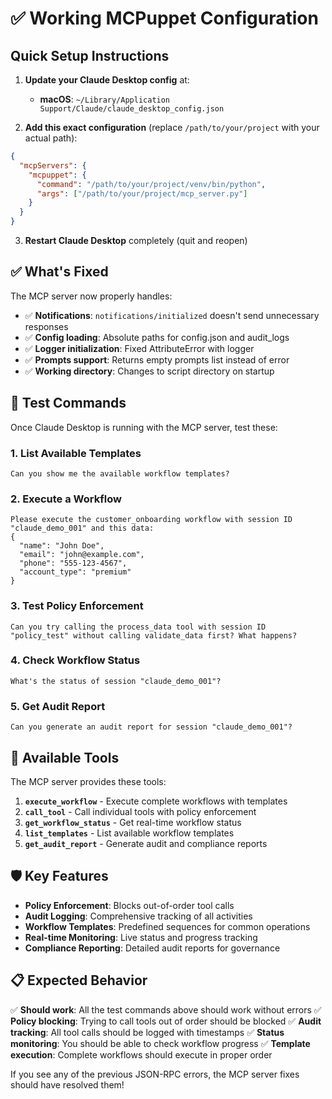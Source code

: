 # ✅ Working MCPuppet Configuration

## Quick Setup Instructions

1. **Update your Claude Desktop config** at:
   - **macOS**: `~/Library/Application Support/Claude/claude_desktop_config.json`

2. **Add this exact configuration** (replace `/path/to/your/project` with your actual path):

```json
{
  "mcpServers": {
    "mcpuppet": {
      "command": "/path/to/your/project/venv/bin/python",
      "args": ["/path/to/your/project/mcp_server.py"]
    }
  }
}
```

3. **Restart Claude Desktop** completely (quit and reopen)

## ✅ What's Fixed

The MCP server now properly handles:
- ✅ **Notifications**: `notifications/initialized` doesn't send unnecessary responses
- ✅ **Config loading**: Absolute paths for config.json and audit_logs
- ✅ **Logger initialization**: Fixed AttributeError with logger
- ✅ **Prompts support**: Returns empty prompts list instead of error
- ✅ **Working directory**: Changes to script directory on startup

## 🧪 Test Commands

Once Claude Desktop is running with the MCP server, test these:

### 1. List Available Templates
```
Can you show me the available workflow templates?
```

### 2. Execute a Workflow
```
Please execute the customer_onboarding workflow with session ID "claude_demo_001" and this data:
{
  "name": "John Doe",
  "email": "john@example.com",
  "phone": "555-123-4567",
  "account_type": "premium"
}
```

### 3. Test Policy Enforcement
```
Can you try calling the process_data tool with session ID "policy_test" without calling validate_data first? What happens?
```

### 4. Check Workflow Status
```
What's the status of session "claude_demo_001"?
```

### 5. Get Audit Report
```
Can you generate an audit report for session "claude_demo_001"?
```

## 🔧 Available Tools

The MCP server provides these tools:

1. **`execute_workflow`** - Execute complete workflows with templates
2. **`call_tool`** - Call individual tools with policy enforcement
3. **`get_workflow_status`** - Get real-time workflow status
4. **`list_templates`** - List available workflow templates
5. **`get_audit_report`** - Generate audit and compliance reports

## 🛡️ Key Features

- **Policy Enforcement**: Blocks out-of-order tool calls
- **Audit Logging**: Comprehensive tracking of all activities
- **Workflow Templates**: Predefined sequences for common operations
- **Real-time Monitoring**: Live status and progress tracking
- **Compliance Reporting**: Detailed audit reports for governance

## 📋 Expected Behavior

✅ **Should work**: All the test commands above should work without errors
✅ **Policy blocking**: Trying to call tools out of order should be blocked
✅ **Audit tracking**: All tool calls should be logged with timestamps
✅ **Status monitoring**: You should be able to check workflow progress
✅ **Template execution**: Complete workflows should execute in proper order

If you see any of the previous JSON-RPC errors, the MCP server fixes should have resolved them!